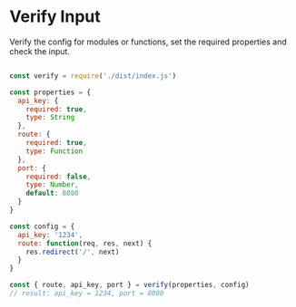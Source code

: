 # Verify Input

Verify the config for modules or functions, set the required properties and check the input.

```js

const verify = require('./dist/index.js')

const properties = {
  api_key: {
    required: true,
    type: String
  },
  route: {
    required: true,
    type: Function
  },
  port: {
    required: false,
    type: Number,
    default: 8080
  }
}

const config = {
  api_key: '1234',
  route: function(req, res, next) {
    res.redirect('/', next)
  }
}

const { route, api_key, port } = verify(properties, config)
// result: api_key = 1234, port = 8080
```

